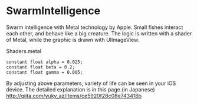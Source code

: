 # SwarmIntelligence
Swarm intelligence with Metal technology by Apple. 
Small fishes interact each other, and behave like a big creature.
The logic is written with a shader of Metal, while the graphic is drawn with UIImageView.

Shaders.metal
```
constant float alpha = 0.025;
constant float beta = 0.2;
constant float gamma = 0.005;
```
By adjusting above parameters, variety of life can be seen in your iOS device.
The detailed explanation is in this page.(in Japanese)
<http://qiita.com/yuky_az/items/ce5920f28c08e743418b>
